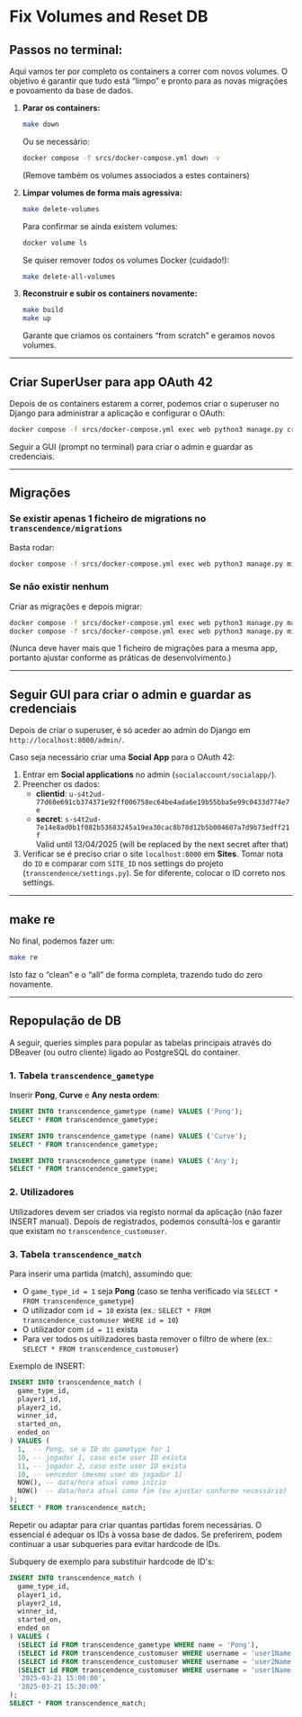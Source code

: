 # Fix Volumes and Reset DB

## Passos no terminal:

Aqui vamos ter por completo os containers a correr com novos volumes. O objetivo é garantir que tudo está “limpo” e pronto para as novas migrações e povoamento da base de dados.

1. **Parar os containers:**
   ```bash
   make down
   ```
   Ou se necessário:
   ```bash
   docker compose -f srcs/docker-compose.yml down -v
   ```
   (Remove também os volumes associados a estes containers)

2. **Limpar volumes de forma mais agressiva:**
   ```bash
   make delete-volumes
   ```
   Para confirmar se ainda existem volumes:
   ```bash
   docker volume ls
   ```
   Se quiser remover *todos* os volumes Docker (cuidado!):
   ```bash
   make delete-all-volumes
   ```

3. **Reconstruir e subir os containers novamente:**
   ```bash
   make build
   make up
   ```
   Garante que criamos os containers “from scratch” e geramos novos volumes.

---

## Criar SuperUser para app OAuth 42

Depois de os containers estarem a correr, podemos criar o superuser no Django para administrar a aplicação e configurar o OAuth:

```bash
docker compose -f srcs/docker-compose.yml exec web python3 manage.py createsuperuser
```

Seguir a GUI (prompt no terminal) para criar o admin e guardar as credenciais.

---

## Migrações

### Se existir apenas 1 ficheiro de migrations no `transcendence/migrations`
Basta rodar:
```bash
docker compose -f srcs/docker-compose.yml exec web python3 manage.py migrate
```

### Se não existir nenhum
Criar as migrações e depois migrar:
```bash
docker compose -f srcs/docker-compose.yml exec web python3 manage.py makemigrations
docker compose -f srcs/docker-compose.yml exec web python3 manage.py migrate
```

(Nunca deve haver mais que 1 ficheiro de migrações para a mesma app, portanto ajustar conforme as práticas de desenvolvimento.)

---

## Seguir GUI para criar o admin e guardar as credenciais

Depois de criar o superuser, é só aceder ao admin do Django em `http://localhost:8000/admin/`.

Caso seja necessário criar uma **Social App** para o OAuth 42:
1. Entrar em **Social applications** no admin (`socialaccount/socialapp/`).
2. Preencher os dados:
   - **clientid**: `u-s4t2ud-77d60e691cb374371e92ff006758ec64be4ada6e19b55bba5e99c0433d774e7e`
   - **secret**: `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`  
   Valid until 13/04/2025 (will be replaced by the next secret after that)
3. Verificar se é preciso criar o site `localhost:8000` em **Sites**. Tomar nota do `ID` e comparar com `SITE_ID` nos settings do projeto (`transcendence/settings.py`). Se for diferente, colocar o ID correto nos settings.

---

## make re

No final, podemos fazer um:
```bash
make re
```
Isto faz o “clean” e o “all” de forma completa, trazendo tudo do zero novamente.

---

## Repopulação de DB

A seguir, queries simples para popular as tabelas principais através do DBeaver (ou outro cliente) ligado ao PostgreSQL do container.

### 1. Tabela `transcendence_gametype`

Inserir **Pong**, **Curve** e **Any** **nesta ordem**:

```sql
INSERT INTO transcendence_gametype (name) VALUES ('Pong');
SELECT * FROM transcendence_gametype;

INSERT INTO transcendence_gametype (name) VALUES ('Curve');
SELECT * FROM transcendence_gametype;

INSERT INTO transcendence_gametype (name) VALUES ('Any');
SELECT * FROM transcendence_gametype;
```

### 2. Utilizadores

Utilizadores devem ser criados via registo normal da aplicação (não fazer INSERT manual). Depois de registrados, podemos consultá-los e garantir que existam no `transcendence_customuser`.

### 3. Tabela `transcendence_match`

Para inserir uma partida (match), assumindo que:
- O `game_type_id = 1` seja **Pong** (caso se tenha verificado via `SELECT * FROM transcendence_gametype`)
- O utilizador com `id = 10` exista (ex.: `SELECT * FROM transcendence_customuser WHERE id = 10`)
- O utilizador com `id = 11` exista
- Para ver todos os uitilizadores basta remover o filtro de where (ex.: `SELECT * FROM transcendence_customuser`)

Exemplo de INSERT:
```sql
INSERT INTO transcendence_match (
  game_type_id,
  player1_id,
  player2_id,
  winner_id,
  started_on,
  ended_on
) VALUES (
  1,  -- Pong, se o ID do gametype for 1
  10, -- jogador 1, caso este user ID exista
  11, -- jogador 2, caso este user ID exista
  10, -- vencedor (mesmo user do jogador 1)
  NOW(), -- data/hora atual como início
  NOW()  -- data/hora atual como fim (ou ajustar conforme necessário)
);
SELECT * FROM transcendence_match;
```

Repetir ou adaptar para criar quantas partidas forem necessárias. O essencial é adequar os IDs à vossa base de dados. Se preferirem, podem continuar a usar subqueries para evitar hardcode de IDs.

Subquery de exemplo para substituir hardcode de ID's:
```sql
INSERT INTO transcendence_match (
  game_type_id,
  player1_id,
  player2_id,
  winner_id,
  started_on,
  ended_on
) VALUES (
  (SELECT id FROM transcendence_gametype WHERE name = 'Pong'),
  (SELECT id FROM transcendence_customuser WHERE username = 'user1Name'),
  (SELECT id FROM transcendence_customuser WHERE username = 'user2Name'),
  (SELECT id FROM transcendence_customuser WHERE username = 'user1Name'),
  '2025-03-21 15:00:00',
  '2025-03-21 15:30:00'
);
SELECT * FROM transcendence_match;
```
